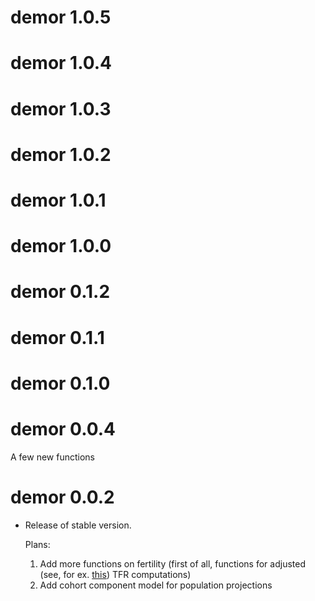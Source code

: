 # demor 1.0.5

# demor 1.0.4

# demor 1.0.3

# demor 1.0.2

# demor 1.0.1

# demor 1.0.0

# demor 0.1.2

# demor 0.1.1

# demor 0.1.0

# demor 0.0.4
 
 A few new functions
 
# demor 0.0.2

* Release of stable version. 
  
  Plans:
  1. Add more functions on fertility (first of all, functions for adjusted (see, for ex. [this](https://onlinelibrary.wiley.com/doi/10.1111/j.1728-4457.2012.00473.x)) TFR computations)
  2. Add cohort component model for population projections
